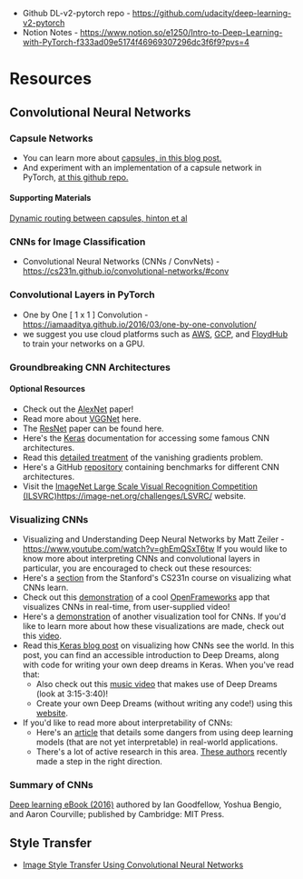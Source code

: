 * Github DL-v2-pytorch repo - https://github.com/udacity/deep-learning-v2-pytorch
* Notion Notes - https://www.notion.so/e1250/Intro-to-Deep-Learning-with-PyTorch-f333ad09e5174f46969307296dc3f6f9?pvs=4

# Resources
## Convolutional Neural Networks
### Capsule Networks
* You can learn more about [capsules, in this blog post.](https://cezannec.github.io/Capsule_Networks/)
* And experiment with an implementation of a capsule network in PyTorch, [at this github repo.](https://github.com/cezannec/capsule_net_pytorch)
#### Supporting Materials
[Dynamic routing between capsules, hinton et al](https://video.udacity-data.com/topher/2018/November/5bfdca4f_dynamic-routing/dynamic-routing.pdf)

### CNNs for Image Classification
* Convolutional Neural Networks (CNNs / ConvNets) - https://cs231n.github.io/convolutional-networks/#conv

### Convolutional Layers in PyTorch
* One by One [ 1 x 1 ] Convolution - https://iamaaditya.github.io/2016/03/one-by-one-convolution/
* we suggest you use cloud platforms such as [AWS](https://docs.aws.amazon.com/dlami/latest/devguide/gpu.html), [GCP](https://cloud.google.com/gpu/), and [FloydHub](https://blog.floydhub.com/) to train your networks on a GPU.

### Groundbreaking CNN Architectures
#### Optional Resources
* Check out the [AlexNet](http://papers.nips.cc/paper/4824-imagenet-classification-with-deep-convolutional-neural-networks.pdf) paper!
* Read more about [VGGNet](https://arxiv.org/pdf/1409.1556.pdf) here.
* The [ResNet](https://arxiv.org/pdf/1512.03385v1.pdf) paper can be found here.
* Here's the [Keras](https://keras.io/api/applications/) documentation for accessing some famous CNN architectures.
* Read this [detailed treatment](http://neuralnetworksanddeeplearning.com/chap5.html) of the vanishing gradients problem.
* Here's a GitHub [repository](https://github.com/jcjohnson/cnn-benchmarks) containing benchmarks for different CNN architectures.
* Visit the [ImageNet Large Scale Visual Recognition Competition (ILSVRC)](https://image-net.org/challenges/LSVRC/)https://image-net.org/challenges/LSVRC/ website.

### Visualizing CNNs
* Visualizing and Understanding Deep Neural Networks by Matt Zeiler - https://www.youtube.com/watch?v=ghEmQSxT6tw
If you would like to know more about interpreting CNNs and convolutional layers in particular, you are encouraged to check out these resources:
* Here's a [section](https://learn.udacity.com/courses/ud188/lessons/7f6284d3-6c52-49a3-9a10-602f015918af/concepts/b9e7b9cf-70d2-4b0a-ae49-b811c230cd60) from the Stanford's CS231n course on visualizing what CNNs learn.
* Check out this [demonstration](https://experiments.withgoogle.com/what-neural-nets-see) of a cool [OpenFrameworks](https://openframeworks.cc/) app that visualizes CNNs in real-time, from user-supplied video!
* Here's a [demonstration](https://www.youtube.com/watch?v=AgkfIQ4IGaM&t=78s) of another visualization tool for CNNs. If you'd like to learn more about how these visualizations are made, check out this [video](https://www.youtube.com/watch?v=ghEmQSxT6tw&t=5s).
* Read this[ Keras blog post](https://blog.keras.io/how-convolutional-neural-networks-see-the-world.html) on visualizing how CNNs see the world. In this post, you can find an accessible introduction to Deep Dreams, along with code for writing your own deep dreams in Keras. When you've read that:
  * Also check out this [music video](https://blog.keras.io/how-convolutional-neural-networks-see-the-world.html) that makes use of Deep Dreams (look at 3:15-3:40)!
  * Create your own Deep Dreams (without writing any code!) using this [website](https://deepdreamgenerator.com/).
* If you'd like to read more about interpretability of CNNs:
   * Here's an [article](https://blog.openai.com/adversarial-example-research/) that details some dangers from using deep learning models (that are not yet interpretable) in real-world applications.
  * There's a lot of active research in this area. [These authors](https://arxiv.org/abs/1611.03530) recently made a step in the right direction.
### Summary of CNNs
[Deep learning eBook (2016)](https://www.deeplearningbook.org/) authored by Ian Goodfellow, Yoshua Bengio, and Aaron Courville; published by Cambridge: MIT Press.
## Style Transfer
* [Image Style Transfer Using Convolutional Neural Networks](https://www.cv-foundation.org/openaccess/content_cvpr_2016/papers/Gatys_Image_Style_Transfer_CVPR_2016_paper.pdf)
